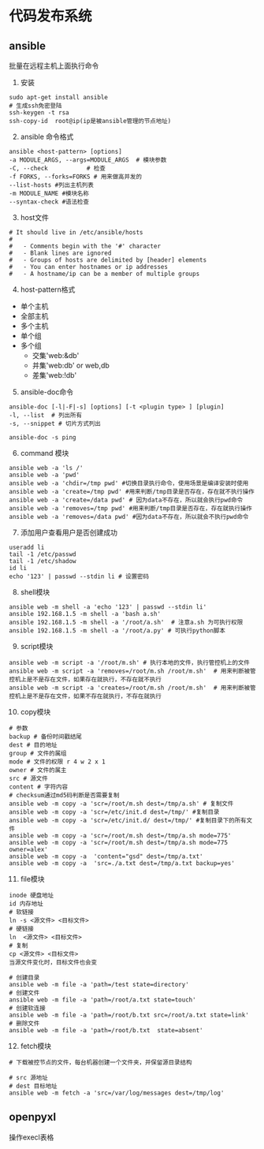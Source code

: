 # 代码发布系统

## ansible

批量在远程主机上面执行命令

1. 安装

```shell
sudo apt-get install ansible
# 生成ssh免密登陆
ssh-keygen -t rsa
ssh-copy-id  root@ip(ip是被ansible管理的节点地址)
```

2. ansible 命令格式

```shell
ansible <host-pattern> [options]
-a MODULE_ARGS, --args=MODULE_ARGS  # 模块参数
-C, --check           # 检查
-f FORKS, --forks=FORKS # 用来做高并发的
--list-hosts #列出主机列表
-m MODULE_NAME #模块名称
--syntax-check #语法检查
```

3. host文件

```shell
# It should live in /etc/ansible/hosts
#
#   - Comments begin with the '#' character
#   - Blank lines are ignored
#   - Groups of hosts are delimited by [header] elements
#   - You can enter hostnames or ip addresses
#   - A hostname/ip can be a member of multiple groups
```

4. host-pattern格式

- 单个主机
- 全部主机
- 多个主机
- 单个组
- 多个组
  - 交集'web:&db'
  - 并集'web:db' or web,db
  - 差集'web:!db'

5. ansible-doc命令

```shell
ansible-doc [-l|-F|-s] [options] [-t <plugin type> ] [plugin]
-l, --list  # 列出所有
-s, --snippet # 切片方式列出

ansible-doc -s ping
```

6. command 模块

```shell
ansible web -a 'ls /'
ansible web -a 'pwd'
ansible web -a 'chdir=/tmp pwd' #切换目录执行命令，使用场景是编译安装时使用
ansible web -a 'create=/tmp pwd' #用来判断/tmp目录是否存在，存在就不执行操作
ansible web -a 'create=/data pwd' # 因为data不存在，所以就会执行pwd命令
ansible web -a 'removes=/tmp pwd' #用来判断/tmp目录是否存在，存在就执行操作
ansible web -a 'removes=/data pwd' #因为data不存在，所以就会不执行pwd命令
```

7. 添加用户查看用户是否创建成功

```shell
useradd li
tail -1 /etc/passwd
tail -1 /etc/shadow
id li
echo '123' | passwd --stdin li # 设置密码
```

8. shell模块

```shell
ansible web -m shell -a 'echo '123' | passwd --stdin li'
ansible 192.168.1.5 -m shell -a 'bash a.sh' 
ansible 192.168.1.5 -m shell -a '/root/a.sh'  # 注意a.sh 为可执行权限
ansible 192.168.1.5 -m shell -a '/root/a.py' # 可执行python脚本
```

9. script模块

```shell
ansible web -m script -a '/root/m.sh' # 执行本地的文件，执行管控机上的文件
ansible web -m script -a 'removes=/root/m.sh /root/m.sh'  # 用来判断被管控机上是不是存在文件，如果存在就执行，不存在就不执行
ansible web -m script -a 'creates=/root/m.sh /root/m.sh'  # 用来判断被管控机上是不是存在文件，如果不存在就执行，不存在就执行
```

10. copy模块

```shell
# 参数
backup # 备份时间戳结尾
dest # 目的地址
group # 文件的属组
mode # 文件的权限 r 4 w 2 x 1
owner # 文件的属主
src # 源文件
content # 字符内容
# checksum通过md5码判断是否需要复制
ansible web -m copy -a 'scr=/root/m.sh dest=/tmp/a.sh' # 复制文件
ansible web -m copy -a 'scr=/etc/init.d dest=/tmp/' #复制目录
ansible web -m copy -a 'scr=/etc/init.d/ dest=/tmp/' #复制目录下的所有文件
ansible web -m copy -a 'scr=/root/m.sh dest=/tmp/a.sh mode=775'
ansible web -m copy -a 'scr=/root/m.sh dest=/tmp/a.sh mode=775 owner=alex'
ansible web -m copy -a  'content="gsd" dest=/tmp/a.txt'
ansible web -m copy -a  'src=./a.txt dest=/tmp/a.txt backup=yes'
```

11. file模块

```shell
inode 硬盘地址
id 内存地址
# 软链接
ln -s <源文件> <目标文件>
# 硬链接
ln  <源文件> <目标文件>
# 复制
cp <源文件> <目标文件>
当源文件变化时，目标文件也会变
```

```shell
# 创建目录
ansible web -m file -a 'path=/test state=directory'
# 创建文件
ansible web -m file -a 'path=/root/a.txt state=touch'
# 创建软连接
ansible web -m file -a 'path=/root/b.txt src=/root/a.txt state=link'
# 删除文件
ansible web -m file -a 'path=/root/b.txt  state=absent'
```

12. fetch模块

```shell
# 下载被控节点的文件，每台机器创建一个文件夹，并保留源目录结构

# src 源地址
# dest 目标地址
ansible web -m fetch -a 'src=/var/log/messages dest=/tmp/log'
```























## openpyxl

操作execl表格





